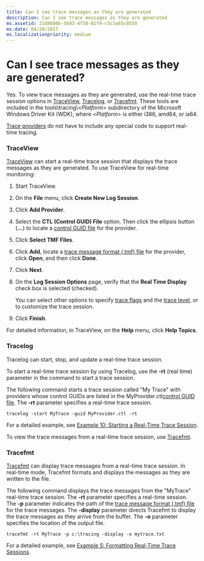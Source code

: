 ```yaml
---
title: Can I see trace messages as they are generated
description: Can I see trace messages as they are generated
ms.assetid: 21d8606b-5693-4f50-81f9-c5c3a65c0550
ms.date: 04/20/2017
ms.localizationpriority: medium
---
```


# Can I see trace messages as they are generated?


Yes. To view trace messages as they are generated, use the real-time trace session options in [TraceView](traceview.md), [Tracelog](tracelog.md), or [Tracefmt](tracefmt.md). These tools are included in the tools\\tracing\\&lt;*Platform*&gt; subdirectory of the Microsoft Windows Driver Kit (WDK), where &lt;*Platform*&gt; is either i386, amd64, or ia64.

[Trace providers](trace-provider.md) do not have to include any special code to support real-time tracing.

### <span id="traceview"></span><span id="TRACEVIEW"></span>TraceView

[TraceView](traceview.md) can start a real-time trace session that displays the trace messages as they are generated. To use TraceView for real-time monitoring:

1.  Start TraceView.

2.  On the **File** menu, click **Create New Log Session**.

3.  Click **Add Provider**.

4.  Select the **CTL (Control GUID) File** option. Then click the ellipsis button (**...**) to locate a [control GUID file](control-guid-file.md) for the provider.

5.  Click **Select TMF Files**.

6.  Click **Add**, locate a [trace message format (.tmf) file](trace-message-format-file.md) for the provider, click **Open**, and then click **Done**.

7.  Click **Next**.

8.  On the **Log Session Options** page, verify that the **Real Time Display** check box is selected (checked).

    You can select other options to specify [trace flags](trace-flags.md) and the [trace level](trace-level.md), or to customize the trace session.

9.  Click **Finish**.

For detailed information, in TraceView, on the **Help** menu, click **Help Topics**.

### <span id="tracelog"></span><span id="TRACELOG"></span>Tracelog

Tracelog can start, stop, and update a real-time trace session.

To start a real-time trace session by using Tracelog, use the **-rt** (real time) parameter in the command to start a trace session.

The following command starts a trace session called "My Trace" with providers whose control GUIDs are listed in the MyProvider.ctl[control GUID file](control-guid-file.md). The **-rt** parameter specifies a real-time trace session.

```
tracelog -start MyTrace -guid MyProvider.ctl -rt
```

For a detailed example, see [Example 10: Starting a Real-Time Trace Session](example-10--starting-a-real-time-trace-session.md).

To view the trace messages from a real-time trace session, use [Tracefmt](tracefmt.md).

### <span id="tracefmt"></span><span id="TRACEFMT"></span>Tracefmt

[Tracefmt](tracefmt.md) can display trace messages from a real-time trace session. In real-time mode, Tracefmt formats and displays the messages as they are written to the file.

The following command displays the trace messages from the "MyTrace" real-time trace session. The **-rt** parameter specifies a real-time session. The **-p** parameter indicates the path of the [trace message format (.tmf) file](trace-message-format-file.md) for the trace messages. The **-display** parameter directs Tracefmt to display the trace messages as they arrive from the buffer. The **-o** parameter specifies the location of the output file.

```
tracefmt -rt MyTrace -p c:\tracing -display -o mytrace.txt
```

For a detailed example, see [Example 5: Formatting Real-Time Trace Sessions](example-5--formatting-real-time-trace-sessions.md).

 

 





